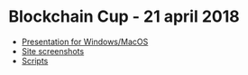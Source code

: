 # Blockchain Cup - 21 april 2018


* [Presentation for Windows/MacOS](https://github.com/mike-petrov/hackatons/tree/master/Blockchain%20Cup%20-%2021%20april%202018/Presentation)
* [Site screenshots](https://github.com/mike-petrov/hackatons/tree/master/Blockchain%20Cup%20-%2021%20april%202018/Site)
* [Scripts](https://github.com/mike-petrov/hackatons/tree/master/Blockchain%20Cup%20-%2021%20april%202018/Scripts)